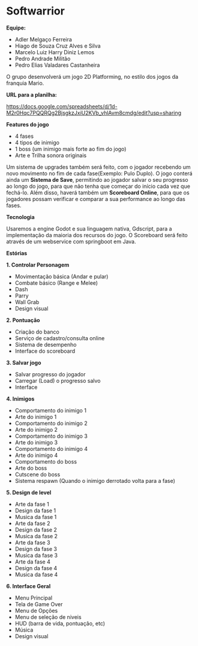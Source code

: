 # Softwarrior

**Equipe:**

- Adler Melgaço Ferreira
- Hiago de Souza Cruz Alves e Silva
- Marcelo Luiz Harry Diniz Lemos
- Pedro Andrade Militão
- Pedro Elias Valadares Castanheira

O grupo desenvolverá um jogo 2D Platforming, no estilo dos jogos da franquia Mario.

**URL para a planilha:**

https://docs.google.com/spreadsheets/d/1d-M2r0Hqc7PQQRQg2BjsgkzJxiU2KVb_vhlAvm8cmdg/edit?usp=sharing

**Features do jogo**
- 4 fases
- 4 tipos de inimigo
- 1 boss (um inimigo mais forte ao fim do jogo)
- Arte e Trilha sonora originais

Um sistema de upgrades também será feito, com o jogador recebendo um novo movimento no fim de cada fase(Exemplo: Pulo Duplo). O jogo conterá ainda um **Sistema de Save**, permitindo ao jogador salvar o seu progresso ao longo do jogo, para que não tenha que começar do início cada vez que fechá-lo. Além disso, haverá também um **Scoreboard Online**, para que os jogadores possam verificar e comparar a sua performance ao longo das fases.

**Tecnologia**

Usaremos a engine Godot e sua linguagem nativa, Gdscript, para a implementação da maioria dos recursos do jogo. O Scoreboard será feito através de um webservice com springboot em Java.

**Estórias**

**1. Controlar Personagem**
- Movimentação básica (Andar e pular)
- Combate básico (Range e Melee)
- Dash
- Parry
- Wall Grab
- Design visual

**2. Pontuação**
- Criação do banco
- Serviço de cadastro/consulta online
- Sistema de desempenho
- Interface do scoreboard

**3. Salvar jogo**
- Salvar progresso do jogador
- Carregar (Load) o progresso salvo
- Interface

**4. Inimigos**
- Comportamento do inimigo 1
- Arte do inimigo 1
- Comportamento do inimigo 2
- Arte do inimigo 2
- Comportamento do inimigo 3
- Arte do inimigo 3
- Comportamento do inimigo 4
- Arte do inimigo 4
- Comportamento do boss
- Arte do boss
- Cutscene do boss
- Sistema respawn (Quando o inimigo derrotado volta para a fase)

**5. Design de level**
- Arte da fase 1
- Design da fase 1
- Musica da fase 1
- Arte da fase 2
- Design da fase 2
- Musica da fase 2
- Arte da fase 3
- Design da fase 3
- Musica da fase 3
- Arte da fase 4
- Design da fase 4
- Musica da fase 4


**6. Interface Geral**
- Menu Principal
- Tela de Game Over
- Menu de Opções
- Menu de seleção de niveis
- HUD (barra de vida, pontuação, etc)
- Música
- Design visual
